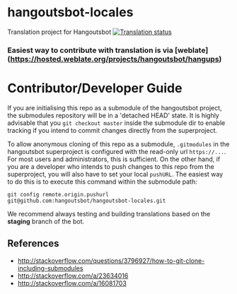 # hangoutsbot-locales
Translation project for Hangoutsbot
[![Translation status](https://hosted.weblate.org/widgets/hangoutsbot/-/svg-badge.svg)](https://hosted.weblate.org/engage/hangoutsbot/?utm_source=widget)
### Easiest way to contribute with translation is via [weblate] (https://hosted.weblate.org/projects/hangoutsbot/hangups) 

# Contributor/Developer Guide
If you are initialising this repo as a submodule of the hangoutsbot project, 
  the submodules repository will be in a 'detached HEAD' state. It is highly
  advisable that you `git checkout master` inside the submodule dir
  to enable tracking if you intend to commit changes directly from the 
  superproject.

To allow anonymous cloning of this repo as a submodule, `.gitmodules` in 
  the hangoutsbot superproject is configured with the read-only url `https://...`. 
  For most users and administrators, this is sufficient. On the other 
  hand, if you are a developer who intends to push changes to this repo 
  from the superproject, you will also have to set your local `pushURL`. 
  The easiest way to do this is to execute this command within the 
  submodule path:
```
git config remote.origin.pushurl git@github.com:hangoutsbot/hangoutsbot-locales.git
```

We recommend always testing and building translations based on the **staging** branch
  of the bot.

## References
* http://stackoverflow.com/questions/3796927/how-to-git-clone-including-submodules
* http://stackoverflow.com/a/23634016
* http://stackoverflow.com/a/16081703
  
  
